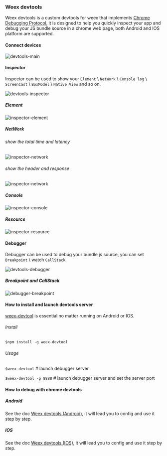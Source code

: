 ### Weex devtools

Weex devtools is a custom devtools for weex that implements [Chrome Debugging Protocol](https://developer.chrome.com/devtools/docs/debugger-protocol), it is designed to help you quickly inspect your app and debug your JS bundle source in a chrome web page, both Android and IOS platform are supported.

#### Connect devices
![devtools-main](https://img.alicdn.com/tps/TB1S5zdKFXXXXXsaXXXXXXXXXXX-858-722.png "connecting (multiple) devices")

#### Inspector
 Inspector can be used to show your `Element` \ `NetWork` \ `Console log` \ `ScreenCast` \ `BoxModel` \ `Native View` and so on.

![devtools-inspector](https://img.alicdn.com/tps/TB1O.nwKFXXXXX8XpXXXXXXXXXX-1436-811.png "devtools-inspector")

##### Element
![inspector-element](https://img.alicdn.com/tps/TB1.02bKFXXXXXwaXXXXXXXXXXX-2880-1800.png "inspector-element")

##### NetWork

###### show the total time and latency
![inspector-network](https://img.alicdn.com/tps/TB1NjO_KFXXXXcaaXXXXXXXXXXX-2880-1800.png "inspector-network")

###### show the header and response
![inspector-network](https://img.alicdn.com/tps/TB1ck6lKFXXXXbZXFXXXXXXXXXX-2880-1800.png "inspector-network")

##### Console
![inspector-console](https://img.alicdn.com/tps/TB1a7HqKFXXXXXMXFXXXXXXXXXX-2880-1800.png "inspector-console")

##### Resource
![inspector-resource](https://img.alicdn.com/tps/TB1oY6cKFXXXXXQaXXXXXXXXXXX-2880-1800.png "inspector-resource")

#### Debugger

 Debugger can be used to debug your bundle js source, you can set `Breakpoint` \ watch `CallStack`.
 
![devtools-debugger](https://img.alicdn.com/tps/TB1aPTEKFXXXXXaXXXXXXXXXXXX-1436-813.png "devtools-debugger")

##### Breakpoint and CallStack
![debugger-breakpoint](https://img.alicdn.com/tps/TB1_trbKFXXXXc0XVXXXXXXXXXX-2880-1800.png "debugger-breakpoint")


#### How to install and launch devtools server

[weex-devtool](https://github.com/weexteam/weex-devtool) is essential no matter running on Android or IOS.


###### Install
```
$npm install -g weex-devtool
```

######  Usage

`$weex-devtool`  # launch debugger server

`$weex-devtool -p 8888`  # launch debugger server and set the server port

#### How to debug with chrome devtools

##### Android

See the doc [Weex devtools (Android)](../../android/inspector/README.md), it will lead you to config and use it step by step.

##### IOS

See the doc [Weex devtools (IOS)](../../ios/WXDevtool/README.md), it will lead you to config and use it step by step.













